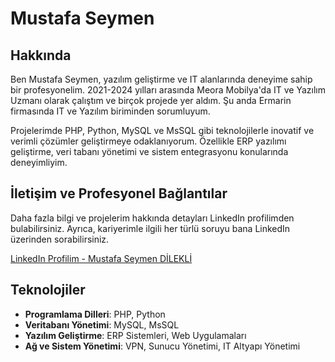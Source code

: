 # Mustafa Seymen

## Hakkında
Ben Mustafa Seymen, yazılım geliştirme ve IT alanlarında deneyime sahip bir profesyonelim. 2021-2024 yılları arasında Meora Mobilya'da IT ve Yazılım Uzmanı olarak çalıştım ve birçok projede yer aldım. Şu anda Ermarin firmasında IT ve Yazılım biriminden sorumluyum.

Projelerimde PHP, Python, MySQL ve MsSQL gibi teknolojilerle inovatif ve verimli çözümler geliştirmeye odaklanıyorum. Özellikle ERP yazılımı geliştirme, veri tabanı yönetimi ve sistem entegrasyonu konularında deneyimliyim.

## İletişim ve Profesyonel Bağlantılar
Daha fazla bilgi ve projelerim hakkında detayları LinkedIn profilimden bulabilirsiniz. Ayrıca, kariyerimle ilgili her türlü soruyu bana LinkedIn üzerinden sorabilirsiniz.

[LinkedIn Profilim - Mustafa Seymen DİLEKLİ](https://www.linkedin.com/in/mseymend)

## Teknolojiler
- **Programlama Dilleri**: PHP, Python
- **Veritabanı Yönetimi**: MySQL, MsSQL
- **Yazılım Geliştirme**: ERP Sistemleri, Web Uygulamaları
- **Ağ ve Sistem Yönetimi**: VPN, Sunucu Yönetimi, IT Altyapı Yönetimi
